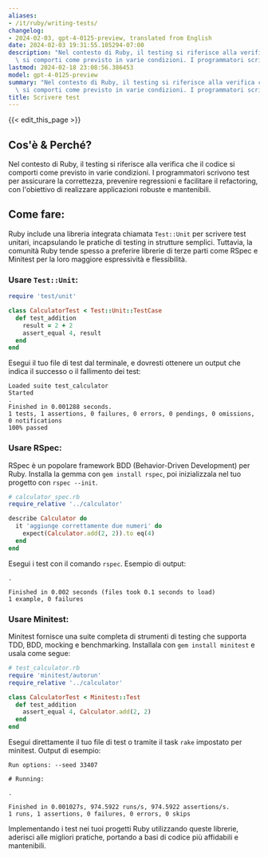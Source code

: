 ```yaml
---
aliases:
- /it/ruby/writing-tests/
changelog:
- 2024-02-03, gpt-4-0125-preview, translated from English
date: 2024-02-03 19:31:55.105294-07:00
description: "Nel contesto di Ruby, il testing si riferisce alla verifica che il codice\
  \ si comporti come previsto in varie condizioni. I programmatori scrivono test per\u2026"
lastmod: 2024-02-18 23:08:56.386453
model: gpt-4-0125-preview
summary: "Nel contesto di Ruby, il testing si riferisce alla verifica che il codice\
  \ si comporti come previsto in varie condizioni. I programmatori scrivono test per\u2026"
title: Scrivere test
---
```


{{< edit_this_page >}}

## Cos'è & Perché?
Nel contesto di Ruby, il testing si riferisce alla verifica che il codice si comporti come previsto in varie condizioni. I programmatori scrivono test per assicurare la correttezza, prevenire regressioni e facilitare il refactoring, con l'obiettivo di realizzare applicazioni robuste e mantenibili.

## Come fare:
Ruby include una libreria integrata chiamata `Test::Unit` per scrivere test unitari, incapsulando le pratiche di testing in strutture semplici. Tuttavia, la comunità Ruby tende spesso a preferire librerie di terze parti come RSpec e Minitest per la loro maggiore espressività e flessibilità.

### Usare `Test::Unit`:
```ruby
require 'test/unit'

class CalculatorTest < Test::Unit::TestCase
  def test_addition
    result = 2 + 2
    assert_equal 4, result
  end
end
```
Esegui il tuo file di test dal terminale, e dovresti ottenere un output che indica il successo o il fallimento dei test:
```
Loaded suite test_calculator
Started
.
Finished in 0.001288 seconds.
1 tests, 1 assertions, 0 failures, 0 errors, 0 pendings, 0 omissions, 0 notifications
100% passed
```

### Usare RSpec:
RSpec è un popolare framework BDD (Behavior-Driven Development) per Ruby. Installa la gemma con `gem install rspec`, poi inizializzala nel tuo progetto con `rspec --init`.

```ruby
# calculator_spec.rb
require_relative '../calculator'

describe Calculator do
  it 'aggiunge correttamente due numeri' do
    expect(Calculator.add(2, 2)).to eq(4)
  end
end
```
Esegui i test con il comando `rspec`. Esempio di output:
```
.

Finished in 0.002 seconds (files took 0.1 seconds to load)
1 example, 0 failures
```

### Usare Minitest:
Minitest fornisce una suite completa di strumenti di testing che supporta TDD, BDD, mocking e benchmarking. Installala con `gem install minitest` e usala come segue:

```ruby
# test_calculator.rb
require 'minitest/autorun'
require_relative '../calculator'

class CalculatorTest < Minitest::Test
  def test_addition
    assert_equal 4, Calculator.add(2, 2)
  end
end
```

Esegui direttamente il tuo file di test o tramite il task `rake` impostato per minitest. Output di esempio:
```
Run options: --seed 33407

# Running:

.

Finished in 0.001027s, 974.5922 runs/s, 974.5922 assertions/s.
1 runs, 1 assertions, 0 failures, 0 errors, 0 skips
```

Implementando i test nei tuoi progetti Ruby utilizzando queste librerie, aderisci alle migliori pratiche, portando a basi di codice più affidabili e mantenibili.
